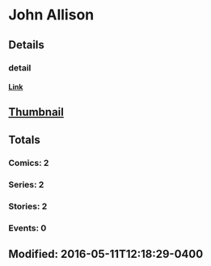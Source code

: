 # John  Allison 
## Details
### detail
#### [Link](http://marvel.com/comics/creators/12860/john_allison?utm_campaign=apiRef&utm_source=225578a89fc76f3d20fbffda5d17a88d)
## [Thumbnail](http://i.annihil.us/u/prod/marvel/i/mg/b/40/image_not_available.jpg)
## Totals
### Comics: 2
### Series: 2
### Stories: 2
### Events: 0
## Modified: 2016-05-11T12:18:29-0400